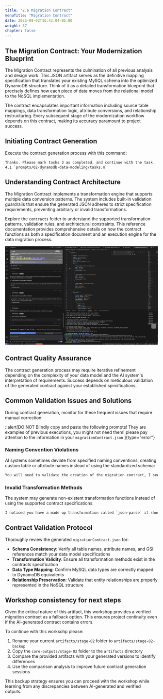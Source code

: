 ```yaml
---
title: "2.6 Migration Contract"
menuTitle: "Migration Contract"
date: 2025-09-02T16:43:04-05:00
weight: 37
chapter: false
---
```


## The Migration Contract: Your Modernization Blueprint

The Migration Contract represents the culmination of all previous analysis and design work. This JSON artifact serves as the definitive mapping specification that translates your existing MySQL schema into the optimized DynamoDB structure. Think of it as a detailed transformation blueprint that precisely defines how each piece of data moves from the relational model to the NoSQL implementation.

The contract encapsulates important information including source table mappings, data transformation logic, attribute conversions, and relationship restructuring. Every subsequent stage of the modernization workflow depends on this contract, making its accuracy paramount to project success.

## Initiating Contract Generation

Execute the contract generation process with this command:

```shell
Thanks. Please mark tasks 3 as completed, and continue with the task 4.1 `prompts/02-dynamodb-data-modeling/tasks.m`
```

## Understanding Contract Architecture

The Migration Contract implements a transformation engine that supports multiple data conversion patterns. The system includes built-in validation guardrails that ensure the generated JSON adheres to strict specification requirements, preventing arbitrary or invalid transformations.

Explore the `contracts` folder to understand the supported transformation patterns, validation rules, and architectural constraints. This reference documentation provides comprehensive details on how the contract functions as both a specification document and an execution engine for the data migration process.

![Data model](/static/images/modernizr/2/stage02-23.png)

## Contract Quality Assurance

The contract generation process may require iterative refinement depending on the complexity of your data model and the AI system's interpretation of requirements. Success depends on meticulous validation of the generated contract against your established specifications.

## Common Validation Issues and Solutions

During contract generation, monitor for these frequent issues that require manual correction:

::alert[DO NOT Blindly copy and paste the following prompts! They are examples of previous executions, you might not need them! please pay attention to the information in your `migrationContract.json` ]{type="error"}

### Naming Convention Violations

AI systems sometimes deviate from specified naming conventions, creating custom table or attribute names instead of using the standardized schema:

```bash
You will need to validate the creation of the migration contract, I see you have defined your own table names, and you didn't used the table names I have provided, same for the GSIs I specifically asked for generic names for the GIS and the PK and SK to avoid issues or hardcoded values. To give you an example in the migration contract artifacts/stage-02/migrationContract.json the first table `UserOrdersCart` should be called `Users`, the partition key should be PK and the sort key SK, Please re-read the data_model and update my migration contract
```

### Invalid Transformation Methods

The system may generate non-existent transformation functions instead of using the supported contract specifications:

```bash
I noticed you have a made up transformation called `json-parse` it should be `json-construction` The format of that attribute is a map so you need to use JSON contruction, can you please update that attribute name and validate you have no created other made up methods? you need to follow the specifications as directed in the  `contracts` folder
```

## Contract Validation Protocol

Thoroughly review the generated `migrationContract.json` for:

- **Schema Consistency**: Verify all table names, attribute names, and GSI references match your data model specifications
- **Transformation Validity**: Ensure all transformation methods exist in the contracts specification
- **Data Type Mapping**: Confirm MySQL data types are correctly mapped to DynamoDB equivalents
- **Relationship Preservation**: Validate that entity relationships are properly represented in the NoSQL structure

## Workshop consistency for next steps

Given the critical nature of this artifact, this workshop provides a verified migration contract as a fallback option. This ensures project continuity even if the AI-generated contract contains errors.

To continue with this worksohp please:

1. Rename your current `artifacts/stage-02` folder to `artifacts/stage-02-backup`
2. Copy the `core-outputs/stage-02` folder to the `artifacts` directory
3. Compare the provided artifacts with your generated versions to identify differences
4. Use the comparison analysis to improve future contract generation sessions

This backup strategy ensures you can proceed with the workshop while learning from any discrepancies between AI-generated and verified outputs.
